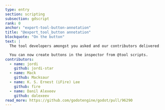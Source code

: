 ```yaml
---
type: entry
section: scripting
subsection: gdscript
rank: 0
anchor: "export-tool-button-annotation"
title: "@export_tool_button annotation"
blockquote: "On the button"
text: |
  The tool developers amongst you asked and our contributors delivered:

  You can now create buttons in the inspector from @tool scripts.
contributors:
  - name: jordi
    github: jordi-star
  - name: Mack
    github: Macksaur
  - name: K. S. Ernest (iFire) Lee
    github: fire
  - name: Danil Alexeev
    github: dalexeev
read_more: https://github.com/godotengine/godot/pull/96290
---
```

